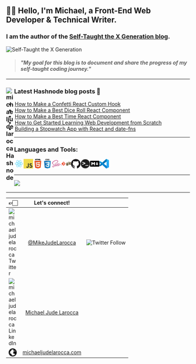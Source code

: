 ## 🖖🏻 Hello, I'm Michael, a Front-End Web Developer & Technical Writer.

### I am the author of the [Self-Taught the X Generation blog](https://selftaughttxg.com/).

![Self-Taught the X Generation](https://selftaughttxg.com/static/5d3d566ce09382d5f3bd0db47ef41795/8e1fc/TXG.jpg)

> #### *"My goal for this blog is to document and share the progress of my self-taught coding journey."*

---

### <img align="left" alt="michaeljudelarocca Hashnode" width="22px" src="https://cdn.jsdelivr.net/npm/simple-icons@v3/icons/hashnode.svg" /> Latest Hashnode blog posts 📝 
<!-- BLOG-POST-LIST:START -->
- [How to Make a Confetti React Custom Hook](https://michaeljudelarocca.hashnode.dev/how-to-make-a-confetti-react-custom-hook)
- [How to Make a Best Dice Roll React Component](https://michaeljudelarocca.hashnode.dev/how-to-make-a-best-dice-roll-react-component)
- [How to Make a Best Time React Component](https://michaeljudelarocca.hashnode.dev/how-to-make-a-best-time-react-component)
- [How to Get Started Learning Web Development from Scratch](https://michaeljudelarocca.hashnode.dev/how-to-get-started-learning-web-development-from-scratch)
- [Building a Stopwatch App with React and date-fns](https://michaeljudelarocca.hashnode.dev/building-a-stopwatch-app-with-react-and-date-fns)
<!-- BLOG-POST-LIST:END -->

---

### Languages and Tools:

<img align="left" alt="React" width="26px" src="https://raw.githubusercontent.com/github/explore/80688e429a7d4ef2fca1e82350fe8e3517d3494d/topics/react/react.png" />
<img align="left" alt="JavaScript" width="26px" src="https://raw.githubusercontent.com/github/explore/80688e429a7d4ef2fca1e82350fe8e3517d3494d/topics/javascript/javascript.png" />
<img align="left" alt="HTML5" width="26px" src="https://raw.githubusercontent.com/github/explore/80688e429a7d4ef2fca1e82350fe8e3517d3494d/topics/html/html.png" />
<img align="left" alt="CSS" width="26px" src="https://raw.githubusercontent.com/github/explore/80688e429a7d4ef2fca1e82350fe8e3517d3494d/topics/css/css.png" />
<img align="left" alt="Sass" width="26px" src="https://raw.githubusercontent.com/github/explore/80688e429a7d4ef2fca1e82350fe8e3517d3494d/topics/sass/sass.png" />
<img align="left" alt="Git" width="26px" src="https://raw.githubusercontent.com/github/explore/80688e429a7d4ef2fca1e82350fe8e3517d3494d/topics/git/git.png" />
<img align="left" alt="GitHub" width="26px" src="https://raw.githubusercontent.com/github/explore/78df643247d429f6cc873026c0622819ad797942/topics/github/github.png" />
<img align="left" alt="Terminal" width="26px" src="https://raw.githubusercontent.com/github/explore/80688e429a7d4ef2fca1e82350fe8e3517d3494d/topics/terminal/terminal.png" />
<img align="left" alt="Markdown" width="26px" src="https://raw.githubusercontent.com/github/explore/80688e429a7d4ef2fca1e82350fe8e3517d3494d/topics/markdown/markdown.png" />
<img align="    " alt="Visual Studio Code" width="26px" src="https://raw.githubusercontent.com/github/explore/80688e429a7d4ef2fca1e82350fe8e3517d3494d/topics/visual-studio-code/visual-studio-code.png" />

---

<img src="https://github-readme-stats.vercel.app/api?username=michaellarocca&show_icons=true&theme=tokyonight" />

---

| 👉🏻       |Let's connect!|   |
|----------|:-------------:|------:|
|[<img align="left" alt="michaeljudelarocca Twitter" width="22px" src="https://cdn.jsdelivr.net/npm/simple-icons@v3/icons/twitter.svg" />](https://twitter.com/MikeJudeLarocca)|[@MikeJudeLarocca](https://twitter.com/MikeJudeLarocca)|![Twitter Follow](https://img.shields.io/twitter/follow/MikeJudeLarocca?color=blue&logo=twitter&style=for-the-badge)|
| [<img align="left" alt="michaeljudelarocca LinkedIn" width="22px" src="https://cdn.jsdelivr.net/npm/simple-icons@v3/icons/linkedin.svg" />](https://www.linkedin.com/in/michael-larocca-9315a3202/) |  [Michael Jude Larocca](https://www.linkedin.com/in/michael-larocca-9315a3202/) |  |
|[<img align="left" alt="michaeljudelarocca.com" width="22px" src="https://raw.githubusercontent.com/iconic/open-iconic/master/svg/globe.svg" />](https://michaeljudelarocca.com/)|[michaeljudelarocca.com](https://michaeljudelarocca.com/)||

<!-- ### 👉🏻 Let's connect!
[<img align="left" alt="michaeljudelarocca.com" width="22px" src="https://raw.githubusercontent.com/iconic/open-iconic/master/svg/globe.svg" />](https://michaeljudelarocca.com/) [michaeljudelarocca.com](https://michaeljudelarocca.com/)

[<img align="left" alt="michaeljudelarocca LinkedIn" width="22px" src="https://cdn.jsdelivr.net/npm/simple-icons@v3/icons/linkedin.svg" />](https://www.linkedin.com/in/michael-larocca-9315a3202/)[Michael Jude Larocca](https://www.linkedin.com/in/michael-larocca-9315a3202/)

[<img align="left" alt="michaeljudelarocca Twitter" width="22px" src="https://cdn.jsdelivr.net/npm/simple-icons@v3/icons/twitter.svg" />](https://twitter.com/MikeJudeLarocca)[@MikeJudeLarocca](https://twitter.com/MikeJudeLarocca)

---

![Twitter Follow](https://img.shields.io/twitter/follow/MikeJudeLarocca?color=blue&logo=twitter&style=for-the-badge)

--- -->

<!--
**MichaelLarocca/MichaelLarocca** is a ✨ _special_ ✨ repository because its `README.md` (this file) appears on your GitHub profile.

Here are some ideas to get you started:

- 🔭 I’m currently working on ...
- 🌱 I’m currently learning ...
- 👯 I’m looking to collaborate on ...
- 🤔 I’m looking for help with ...
- 💬 Ask me about ...
- 📫 How to reach me: ...
- 😄 Pronouns: ...
- ⚡ Fun fact: ...
-->

